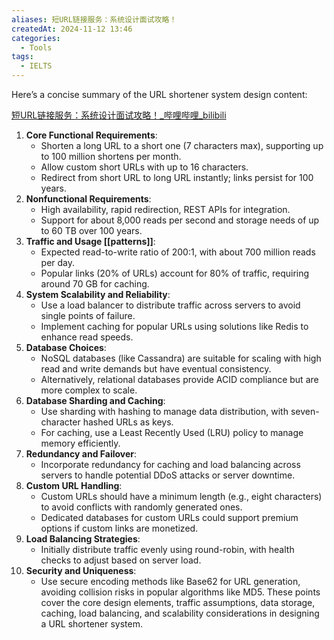 ```yaml
---
aliases: 短URL链接服务：系统设计面试攻略！
createdAt: 2024-11-12 13:46
categories:
  - Tools
tags:
  - IELTS
---
```

Here’s a concise summary of the URL shortener system design content:
<!--more-->
[短URL链接服务：系统设计面试攻略！\_哔哩哔哩\_bilibili](https://www.bilibili.com/video/BV1pZmHY8Eqh/?vd_source=7038f96b6bb3b14743531b102b109c43)
1. **Core Functional Requirements**:
   - Shorten a long URL to a short one (7 characters max), supporting up to 100 million shortens per month.
   - Allow custom short URLs with up to 16 characters.
   - Redirect from short URL to long URL instantly; links persist for 100 years.
2. **Nonfunctional Requirements**:
   - High availability, rapid redirection, REST APIs for integration.
   - Support for about 8,000 reads per second and storage needs of up to 60 TB over 100 years.
3. **Traffic and Usage [[patterns]]**:
   - Expected read-to-write ratio of 200:1, with about 700 million reads per day.
   - Popular links (20% of URLs) account for 80% of traffic, requiring around 70 GB for caching.
4. **System Scalability and Reliability**:
   - Use a load balancer to distribute traffic across servers to avoid single points of failure.
   - Implement caching for popular URLs using solutions like Redis to enhance read speeds.
5. **Database Choices**:
   - NoSQL databases (like Cassandra) are suitable for scaling with high read and write demands but have eventual consistency.
   - Alternatively, relational databases provide ACID compliance but are more complex to scale.
5. **Database Sharding and Caching**:
   - Use sharding with hashing to manage data distribution, with seven-character hashed URLs as keys.
   - For caching, use a Least Recently Used (LRU) policy to manage memory efficiently.
7. **Redundancy and Failover**:
   - Incorporate redundancy for caching and load balancing across servers to handle potential DDoS attacks or server downtime.
8. **Custom URL Handling**:
   - Custom URLs should have a minimum length (e.g., eight characters) to avoid conflicts with randomly generated ones.
   - Dedicated databases for custom URLs could support premium options if custom links are monetized.
9. **Load Balancing Strategies**:
   - Initially distribute traffic evenly using round-robin, with health checks to adjust based on server load.
10. **Security and Uniqueness**:
    - Use secure encoding methods like Base62 for URL generation, avoiding collision risks in popular algorithms like MD5. 
These points cover the core design elements, traffic assumptions, data storage, caching, load balancing, and scalability considerations in designing a URL shortener system.